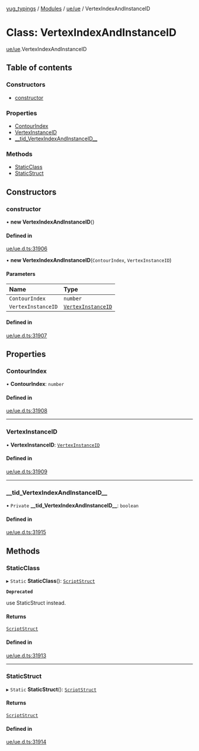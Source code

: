 [yug_typings](../README.md) / [Modules](../modules.md) / [ue/ue](../modules/ue_ue.md) / VertexIndexAndInstanceID

# Class: VertexIndexAndInstanceID

[ue/ue](../modules/ue_ue.md).VertexIndexAndInstanceID

## Table of contents

### Constructors

- [constructor](ue_ue.VertexIndexAndInstanceID.md#constructor)

### Properties

- [ContourIndex](ue_ue.VertexIndexAndInstanceID.md#contourindex)
- [VertexInstanceID](ue_ue.VertexIndexAndInstanceID.md#vertexinstanceid)
- [\_\_tid\_VertexIndexAndInstanceID\_\_](ue_ue.VertexIndexAndInstanceID.md#__tid_vertexindexandinstanceid__)

### Methods

- [StaticClass](ue_ue.VertexIndexAndInstanceID.md#staticclass)
- [StaticStruct](ue_ue.VertexIndexAndInstanceID.md#staticstruct)

## Constructors

### constructor

• **new VertexIndexAndInstanceID**()

#### Defined in

[ue/ue.d.ts:31906](https://github.com/YugMetaverse/yug_typings/blob/b7d9b19/ue/ue.d.ts#L31906)

• **new VertexIndexAndInstanceID**(`ContourIndex`, `VertexInstanceID`)

#### Parameters

| Name | Type |
| :------ | :------ |
| `ContourIndex` | `number` |
| `VertexInstanceID` | [`VertexInstanceID`](ue_ue.VertexInstanceID.md) |

#### Defined in

[ue/ue.d.ts:31907](https://github.com/YugMetaverse/yug_typings/blob/b7d9b19/ue/ue.d.ts#L31907)

## Properties

### ContourIndex

• **ContourIndex**: `number`

#### Defined in

[ue/ue.d.ts:31908](https://github.com/YugMetaverse/yug_typings/blob/b7d9b19/ue/ue.d.ts#L31908)

___

### VertexInstanceID

• **VertexInstanceID**: [`VertexInstanceID`](ue_ue.VertexInstanceID.md)

#### Defined in

[ue/ue.d.ts:31909](https://github.com/YugMetaverse/yug_typings/blob/b7d9b19/ue/ue.d.ts#L31909)

___

### \_\_tid\_VertexIndexAndInstanceID\_\_

• `Private` **\_\_tid\_VertexIndexAndInstanceID\_\_**: `boolean`

#### Defined in

[ue/ue.d.ts:31915](https://github.com/YugMetaverse/yug_typings/blob/b7d9b19/ue/ue.d.ts#L31915)

## Methods

### StaticClass

▸ `Static` **StaticClass**(): [`ScriptStruct`](ue_ue.ScriptStruct.md)

**`Deprecated`**

use StaticStruct instead.

#### Returns

[`ScriptStruct`](ue_ue.ScriptStruct.md)

#### Defined in

[ue/ue.d.ts:31913](https://github.com/YugMetaverse/yug_typings/blob/b7d9b19/ue/ue.d.ts#L31913)

___

### StaticStruct

▸ `Static` **StaticStruct**(): [`ScriptStruct`](ue_ue.ScriptStruct.md)

#### Returns

[`ScriptStruct`](ue_ue.ScriptStruct.md)

#### Defined in

[ue/ue.d.ts:31914](https://github.com/YugMetaverse/yug_typings/blob/b7d9b19/ue/ue.d.ts#L31914)
